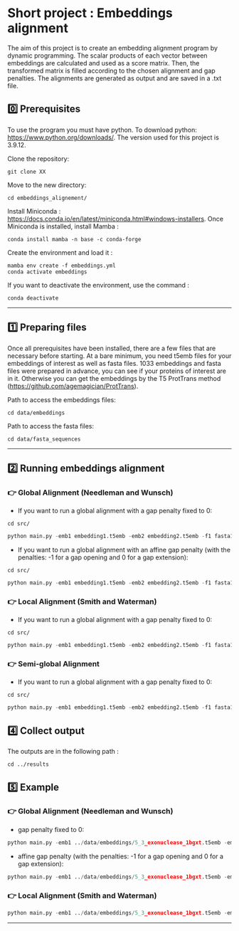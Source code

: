 # Short project : Embeddings alignment

The aim of this project is to create an embedding alignment program by dynamic programming. The scalar products of each vector between embeddings are calculated and used as a score matrix. Then, the transformed matrix is filled according to the chosen alignment and gap penalties. The alignments are generated as output and are saved in a .txt file.

## 	:zero: Prerequisites

To use the program you must have python. 
To download python: https://www.python.org/downloads/. The version used for this project is 3.9.12.

Clone the repository:

```SHELL
git clone XX
```

Move to the new directory:

```SHELL
cd embeddings_alignement/
```

Install Miniconda :  https://docs.conda.io/en/latest/miniconda.html#windows-installers.
Once Miniconda is installed, install Mamba :

```SHELL
conda install mamba -n base -c conda-forge
```

Create the environment and load it :

```SHELL
mamba env create -f embeddings.yml
conda activate embeddings
```
If you want to deactivate the environment, use the command :

```SHELL
conda deactivate
```

-----------------------

## :one: Preparing files

Once all prerequisites have been installed, there are a few files that are necessary before starting. At a bare minimum, you need t5emb files for your embeddings of interest as well as fasta files.
1033 embeddings and fasta files were prepared in advance, you can see if your proteins of interest are in it. Otherwise you can get the embeddings by the T5 ProtTrans method (https://github.com/agemagician/ProtTrans).

Path to access the embeddings files:
```SHELL
cd data/embeddings
```
Path to access the fasta files:
```SHELL
cd data/fasta_sequences
```

-----------------------

## :two: Running embeddings alignment

### :point_right: Global Alignment (Needleman and Wunsch)
* If you want to run a global alignment with a gap penalty fixed to 0:

```SHELL
cd src/
```
```PYTHON
python main.py -emb1 embedding1.t5emb -emb2 embedding2.t5emb -f1 fasta1.fasta -f2 fasta2.fasta -m global
```
* If you want to run a global alignment with an affine gap penalty (with the penalties: -1 for a gap opening and 0 for a gap extension):

```SHELL
cd src/
```
```PYTHON
python main.py -emb1 embedding1.t5emb -emb2 embedding2.t5emb -f1 fasta1.fasta -f2 fasta2.fasta -m global -g yes
```

### :point_right: Local Alignment (Smith and Waterman)
* If you want to run a global alignment with a gap penalty fixed to 0:

```SHELL
cd src/
```
```PYTHON
python main.py -emb1 embedding1.t5emb -emb2 embedding2.t5emb -f1 fasta1.fasta -f2 fasta2.fasta -m local
```


### :point_right: Semi-global Alignment
* If you want to run a global alignment with a gap penalty fixed to 0:

```SHELL
cd src/
```
```PYTHON
python main.py -emb1 embedding1.t5emb -emb2 embedding2.t5emb -f1 fasta1.fasta -f2 fasta2.fasta -m semi_global
```

## :four: Collect output
The outputs are in the following path :

```SHELL
cd ../results
```

## :five: Example
### :point_right: Global Alignment (Needleman and Wunsch)

* gap penalty fixed to 0:
```PYTHON
python main.py -emb1 ../data/embeddings/5_3_exonuclease_1bgxt.t5emb -emb2 ../data/embeddings/6PF2K_1bif.t5emb -f1 ../data/fasta_sequences/5_3_EXONUCLEASE_1BGXT.fasta -f2 ../data/fasta_sequences/6PF2K_1BIF.fasta -m global
```
* affine gap penalty (with the penalties: -1 for a gap opening and 0 for a gap extension):
```PYTHON
python main.py -emb1 ../data/embeddings/5_3_exonuclease_1bgxt.t5emb -emb2 ../data/embeddings/6PF2K_1bif.t5emb -f1 ../data/fasta_sequences/5_3_EXONUCLEASE_1BGXT.fasta -f2 ../data/fasta_sequences/6PF2K_1BIF.fasta -m global -g yes
```

### :point_right: Local Alignment (Smith and Waterman)

```PYTHON
python main.py -emb1 ../data/embeddings/5_3_exonuclease_1bgxt.t5emb -emb2 ../data/embeddings/6PF2K_1bif.t5emb -f1 ../data/fasta_sequences/5_3_EXONUCLEASE_1BGXT.fasta -f2 ../data/fasta_sequences/6PF2K_1BIF.fasta -m local
```
***
